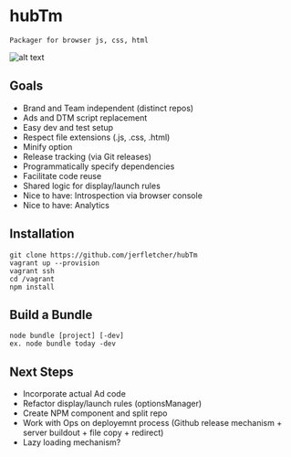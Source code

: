 # hubTm
    Packager for browser js, css, html

![alt text](https://docs.google.com/drawings/d/1Vv341Zr22ccehyCmahUQ7_kXvsVZk4JSXFoj44y45FM/pub?w=452&h=719 "Architecture")


## Goals
*   Brand and Team independent (distinct repos)
*   Ads and DTM script replacement
*   Easy dev and test setup
*   Respect file extensions (.js, .css, .html)
*   Minify option
*   Release tracking (via Git releases)
*   Programmatically specify dependencies
*   Facilitate code reuse
*   Shared logic for display/launch rules
*   Nice to have: Introspection via browser console
*   Nice to have: Analytics
    

## Installation

    git clone https://github.com/jerfletcher/hubTm
    vagrant up --provision
    vagrant ssh
    cd /vagrant
    npm install

## Build a Bundle
    node bundle [project] [-dev]
    ex. node bundle today -dev

## Next Steps
*   Incorporate actual Ad code
*   Refactor display/launch rules (optionsManager)
*   Create NPM component and split repo
*   Work with Ops on deployemnt process (Github release mechanism + server buildout + file copy + redirect)
*   Lazy loading mechanism?

